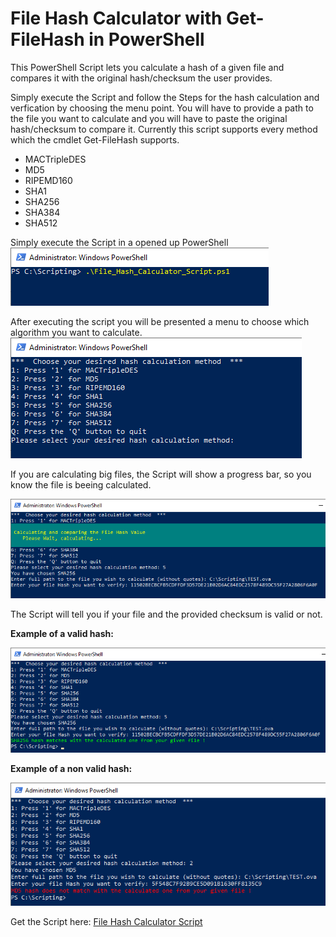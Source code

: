 # File Hash Calculator with Get-FileHash in PowerShell

This PowerShell Script lets you calculate a hash of a given file and compares it with the original hash/checksum the user provides.

Simply execute the Script and follow the Steps for the hash calculation and verfication by choosing the menu point.
You will have to provide a path to the file you want to calculate and you will have to paste the original hash/checksum to compare it.
Currently this script supports every method which the cmdlet Get-FileHash supports.
- MACTripleDES
- MD5
- RIPEMD160
- SHA1
- SHA256
- SHA384
- SHA512

Simply execute the Script in a opened up PowerShell
![Execution of the Script](https://github.com/falkobanaszak/File-Hash-Calculator-Script/blob/master/execute_script.png)

After executing the script you will be presented a menu to choose which algorithm you want to calculate.
![Script Menu](https://github.com/falkobanaszak/File-Hash-Calculator-Script/blob/master/script_menu.png)

If you are calculating big files, the Script will show a progress bar, so you know the file is beeing calculated.

![Image of the progess bar](https://github.com/falkobanaszak/File-Hash-Calculator-Script/blob/master/hash_calculation.png)

The Script will tell you if your file and the provided checksum is valid or not.

**Example of a valid hash:**

![Image of a valid hash](https://github.com/falkobanaszak/File-Hash-Calculator-Script/blob/master/hash_valid.png)

**Example of a non valid hash:**

![Image of a non valid hash](https://github.com/falkobanaszak/File-Hash-Calculator-Script/blob/master/hash_not_valid.png)

Get the Script here: [File Hash Calculator Script](https://github.com/falkobanaszak/File-Hash-Calculator-Script/blob/master/File_Hash_Calculator_Script.ps1)
